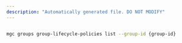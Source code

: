 ```yaml
---
description: "Automatically generated file. DO NOT MODIFY"
---
```


```bash

mgc groups group-lifecycle-policies list --group-id {group-id}

```